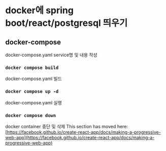 # docker에 spring boot/react/postgresql 띄우기


## docker-compose 

docker-compose.yaml service명 및 내용 작성

### `docker compose build`

docker-compose.yaml 빌드

### `docker compose up -d`

docker-compose.yaml 실행

### `docker compose down`

docker container 중단 및 삭제
This section has moved here: [https://facebook.github.io/create-react-app/docs/making-a-progressive-web-app](https://facebook.github.io/create-react-app/docs/making-a-progressive-web-app)
